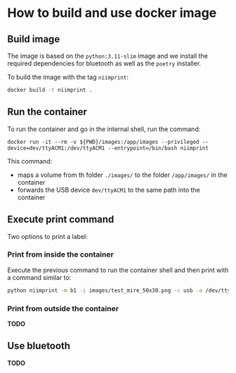 # How to build and use docker image

## Build image

The image is based on the `python:3.11-slim` image and we install the required dependencies for bluetooth as well as the `poetry` installer.

To build the image with the tag `niimprint`:

```sh
docker build -t niimprint .
```
  
## Run the container

To run the container and go in the internal shell, run the command:

```
docker run -it --rm -v ${PWD}/images:/app/images --privileged --device=dev/ttyACM1:/dev/ttyACM1 --entrypoint=/bin/bash niimprint
```

This command:

- maps a volume from th folder `./images/` to the folder `/app/images/` in the container
- forwards the USB device `dev/ttyACM1` to the same path into the container

## Execute print command

Two options to print a label:

### Print from inside the container

Execute the previous command to run the container shell and then print with a command similar to:

```sh
python niimprint -m b1 -i images/test_mire_50x30.png -c usb -a /dev/ttyACM1
```

### Print from outside the container

**TODO**

## Use bluetooth

**TODO**

